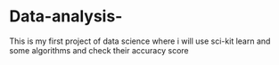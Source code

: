 # Data-analysis-
This is my first project of data science where i will use sci-kit learn and some algorithms and check their accuracy score 
